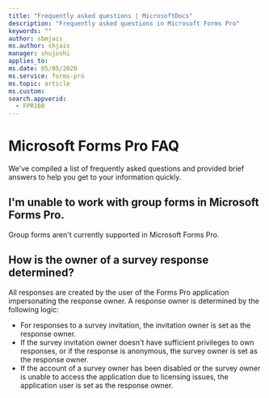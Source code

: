```yaml
---
title: "Frequently asked questions | MicrosoftDocs"
description: "Frequently asked questions in Microsoft Forms Pro"
keywords: ""
author: sbmjais
ms.author: shjais
manager: shujoshi
applies_to: 
ms.date: 05/05/2020
ms.service: forms-pro
ms.topic: article
ms.custom: 
search.appverid:
  - FPR160
---
```


# Microsoft Forms Pro FAQ

We've compiled a list of frequently asked questions and provided brief answers to help you get to your information quickly.

## I'm unable to work with group forms in Microsoft Forms Pro.

Group forms aren't currently supported in Microsoft Forms Pro.

## How is the owner of a survey response determined?

All responses are created by the user of the Forms Pro application impersonating the response owner. A response owner is determined by the following logic:

- For responses to a survey invitation, the invitation owner is set as the response owner.
- If the survey invitation owner doesn't have sufficient privileges to own responses, or if the response is anonymous, the survey owner is set as the response owner.
- If the account of a survey owner has been disabled<!--edit okay? I don't think we want to say the owner is disabled.--> or the survey owner is unable to access the application due to licensing<!--Suggested.--> issues, the application user is set as the response owner.


